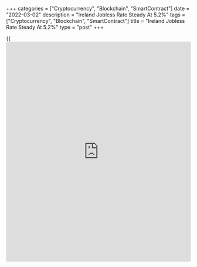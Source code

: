 +++
categories = ["Cryptocurrency", "Blockchain", "SmartContract"]
date = "2022-03-02"
description = "Ireland Jobless Rate Steady At 5.2%"
tags = ["Cryptocurrency", "Blockchain", "SmartContract"]
title = "Ireland Jobless Rate Steady At 5.2%"
type = "post"
+++

{{<iframe id="large-banner" src="https://www.bounty.group/#slide=16.0" width="100%" height="600" scrolling="no" style="border: 0px solid rgb(216, 221, 230); border-radius: 3px;">}}

Ireland's jobless rate remained unchanged in February, figures from the
Central Statistics Office showed on Wednesday.

The seasonally adjusted jobless rate was 5.2 percent in February, same
as seen in January. In the same month last year, the unemployment rate
was 7.5 percent.

The Covid-19 crisis has continued to have a significant impact on the
labor market in February, the agency said.

The seasonally adjusted number of unemployed decreased to 135,100
persons in January from 137,100 in the preceding month.

The youth unemployment rate, which applies to the 15-24 age group, rose
to 12.6 percent in January from 13.0 percent in the prior month.

For comments and feedback [contact](https://www.playgroundfx.com/contact/): editorial@rtt[news](https://www.letsplayfx.com/blog/forex-news-website/).com

[Economic News][1]

 **What parts of the world are seeing the best (and worst) economic
performances lately? Click[here][2] to check out our [Econ Scorecard][2]
and find out! See up-to-the-moment [ranking](https://www.playgroundfx.com/blog/crypto-exchange-ranking/)s for the best and worst
performers in [GDP][3], [unemployment rate][4], [inflation][5] and much
more.**

   1. www.rtt[news](https://www.letsplayfx.com/blog/forex-news-website/).com/Content/EconomicNews.aspx
   2. www.rtt[news](https://www.letsplayfx.com/blog/forex-news-website/).com/economic-scorecard/world-rank/unemployment-rate/highest-performance.aspx
   3. www.rtt[news](https://www.letsplayfx.com/blog/forex-news-website/).com/economic-scorecard/world-rank/GDP/highest-performance.aspx
   4. www.rtt[news](https://www.letsplayfx.com/blog/forex-news-website/).com/economic-scorecard/world-rank/unemployment-rate/lowest-performance.aspx
   5. www.rtt[news](https://www.letsplayfx.com/blog/forex-news-website/).com/economic-scorecard/world-rank/CPI/highest-performance.aspx